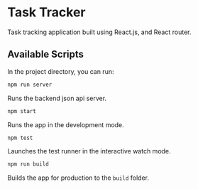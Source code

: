 # Task Tracker

Task tracking application built using React.js, and React router.

## Available Scripts

In the project directory, you can run:

```sh
npm run server
```

Runs the backend json api server.

```sh
npm start
```

Runs the app in the development mode.

```sh
npm test
```

Launches the test runner in the interactive watch mode.

```sh
npm run build
```

Builds the app for production to the `build` folder.
